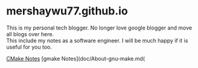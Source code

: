 # mershaywu77.github.io
This is my personal tech blogger. No longer love google blogger and move all blogs over here.  
This include my notes as a software engineer. I will be much happy if it is useful for you too.

[CMake Notes](doc/About-CMake.md)
[gmake Notes](doc/About-gnu-make.md(
